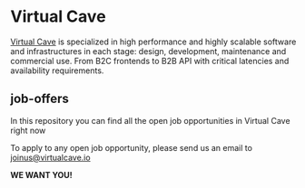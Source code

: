 # Virtual Cave
[Virtual Cave](www.virtualcave.io) is specialized in high performance and highly scalable software and infrastructures in each stage: design, development, maintenance and commercial use. From B2C frontends to B2B API with critical latencies and availability requirements. 

## job-offers
In this repository you can find all the open job opportunities in Virtual Cave right now

To apply to any open job opportunity, please send us an email to [joinus@virtualcave.io](mailto:joinus@virtualcave.io)

**WE WANT YOU!**
